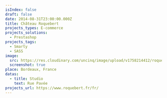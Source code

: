 ```yaml
---
isIndex: false
draft: false
date: 2014-08-31T23:00:00.000Z
title: Château Roquebert
projects_types: E-commerce
projects_solutions:
  - Prestashop
projects_tags:
  - Smarty
  - SASS
image:
  src: https://res.cloudinary.com/uncinq/image/upload/v1758214412/roquebert_hljnjs.png
  screenshot: true
place: Bordeaux, France
datas:
  - title: Studio
    text: Rue Pavée
projects_url: https://www.roquebert.fr/fr/
---
```

